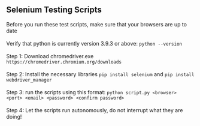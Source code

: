 ## Selenium Testing Scripts
Before you run these test scripts, make sure that your browsers are up to date
<br><br> Verify that python is currently version 3.9.3 or above: `python --version`
<br><br>Step 1: Download chromedriver.exe `https://chromedriver.chromium.org/downloads`
<br><br>Step 2: Install the necessary libraries `pip install selenium` and `pip install webdriver_manager`
<br><br>Step 3: run the scripts using this format: `python script.py <browser> <port> <email> <password> <confirm password>`
<br><br>Step 4: Let the scripts run autonomously, do not interrupt what they are doing!
